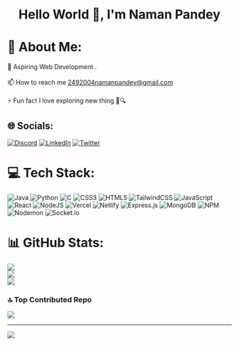 # <h1 align="center">Hello World 👋, I'm Naman Pandey</h1>

# 💫 About Me:
🌱 Aspiring Web Development .<br><br>📫 How to reach me 2492004namanpandey@gmail.com<br><br>⚡ Fun fact I love exploring new thing 🚀🔍


## 🌐 Socials:
[![Discord](https://img.shields.io/badge/Discord-%237289DA.svg?logo=discord&logoColor=white)](https://discord.com/invite/gHWaC8Wf) [![LinkedIn](https://img.shields.io/badge/LinkedIn-%230077B5.svg?logo=linkedin&logoColor=white)](https://linkedin.com/in/21namanpndey) [![Twitter](https://img.shields.io/badge/Twitter-%231DA1F2.svg?logo=Twitter&logoColor=white)](https://twitter.com/21namanpandey) 

# 💻 Tech Stack:
![Java](https://img.shields.io/badge/java-%23ED8B00.svg?style=for-the-badge&logo=java&logoColor=white) ![Python](https://img.shields.io/badge/python-3670A0?style=for-the-badge&logo=python&logoColor=ffdd54) ![C](https://img.shields.io/badge/c-%2300599C.svg?style=for-the-badge&logo=c&logoColor=white) ![CSS3](https://img.shields.io/badge/css3-%231572B6.svg?style=for-the-badge&logo=css3&logoColor=white) ![HTML5](https://img.shields.io/badge/html5-%23E34F26.svg?style=for-the-badge&logo=html5&logoColor=white)  ![TailwindCSS](https://img.shields.io/badge/tailwindcss-%2338B2AC.svg?style=for-the-badge&logo=tailwind-css&logoColor=white) ![JavaScript](https://img.shields.io/badge/javascript-%23323330.svg?style=for-the-badge&logo=javascript&logoColor=%23F7DF1E) ![React](https://img.shields.io/badge/react-%2320232a.svg?style=for-the-badge&logo=react&logoColor=%2361DAFB) ![NodeJS](https://img.shields.io/badge/node.js-6DA55F?style=for-the-badge&logo=node.js&logoColor=white) ![Vercel](https://img.shields.io/badge/vercel-%23000000.svg?style=for-the-badge&logo=vercel&logoColor=white) ![Netlify](https://img.shields.io/badge/netlify-%23000000.svg?style=for-the-badge&logo=netlify&logoColor=#00C7B7) 
![Express.js](https://img.shields.io/badge/express.js-%23404d59.svg?style=for-the-badge&logo=express&logoColor=%2361DAFB) ![MongoDB](https://img.shields.io/badge/MongoDB-%234ea94b.svg?style=for-the-badge&logo=mongodb&logoColor=white) ![NPM](https://img.shields.io/badge/NPM-%23CB3837.svg?style=for-the-badge&logo=npm&logoColor=white) ![Nodemon](https://img.shields.io/badge/NODEMON-%23323330.svg?style=for-the-badge&logo=nodemon&logoColor=%BBDEAD) ![Socket.io](https://img.shields.io/badge/Socket.io-black?style=for-the-badge&logo=socket.io&badgeColor=010101)

# 📊 GitHub Stats:
![](https://github-readme-stats.vercel.app/api?username=21namanpandey&theme=radical&hide_border=false&include_all_commits=false&count_private=false)<br/>
![](https://github-readme-streak-stats.herokuapp.com/?user=21namanpandey&theme=radical&hide_border=false)<br/>
![](https://github-readme-stats.vercel.app/api/top-langs/?username=21namanpandey&theme=radical&hide_border=false&include_all_commits=false&count_private=false&layout=compact)


### 🔝 Top Contributed Repo
![](https://github-contributor-stats.vercel.app/api?username=21namanpandey&limit=5&theme=radical&combine_all_yearly_contributions=true)

---
[![](https://visitcount.itsvg.in/api?id=21namanpandey&icon=0&color=0)](https://visitcount.itsvg.in)

<!-- Proudly created with GPRM ( https://gprm.itsvg.in ) -->
